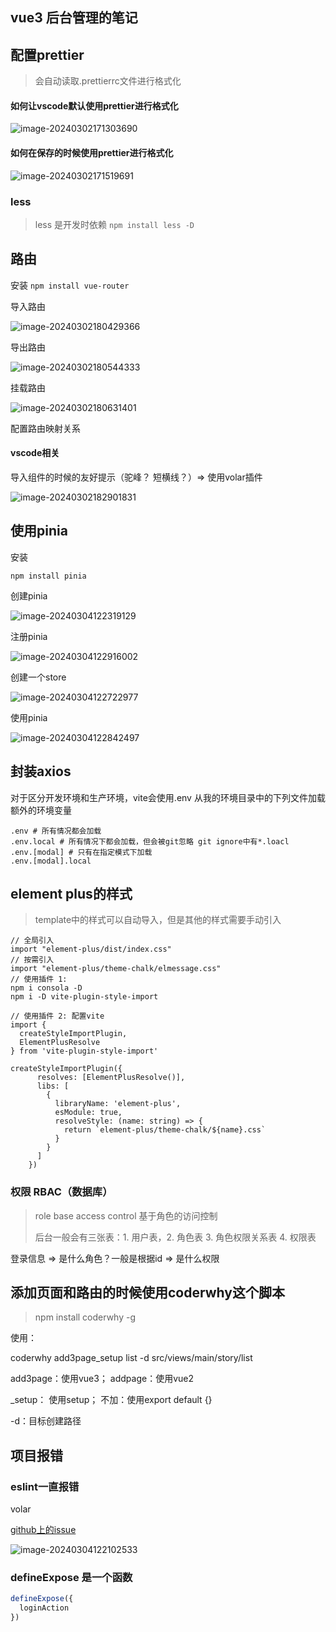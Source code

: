 ## vue3 后台管理的笔记



## 配置prettier

> 会自动读取.prettierrc文件进行格式化

#### 如何让vscode默认使用prettier进行格式化

![image-20240302171303690](https://gitee.com/hanosong/picgo_drawingbed/raw/master/image-20240302171303690.png)



#### 如何在保存的时候使用prettier进行格式化

![image-20240302171519691](https://gitee.com/hanosong/picgo_drawingbed/raw/master/image-20240302171519691.png)

### less
> less 是开发时依赖
`npm install less -D` 



## 路由

安装 `npm install vue-router`

导入路由

![image-20240302180429366](https://gitee.com/hanosong/picgo_drawingbed/raw/master/image-20240302180429366.png)



导出路由

![image-20240302180544333](https://gitee.com/hanosong/picgo_drawingbed/raw/master/image-20240302180544333.png)

挂载路由

![image-20240302180631401](https://gitee.com/hanosong/picgo_drawingbed/raw/master/image-20240302180631401.png)

配置路由映射关系





#### vscode相关

导入组件的时候的友好提示（驼峰？ 短横线？）=> 使用volar插件

![image-20240302182901831](https://gitee.com/hanosong/picgo_drawingbed/raw/master/image-20240302182901831.png)



## 使用pinia

安装

~~~
npm install pinia
~~~

创建pinia

![image-20240304122319129](https://gitee.com/hanosong/picgo_drawingbed/raw/master/image-20240304122319129.png)

注册pinia

![image-20240304122916002](https://gitee.com/hanosong/picgo_drawingbed/raw/master/image-20240304122916002.png)

创建一个store

![image-20240304122722977](https://gitee.com/hanosong/picgo_drawingbed/raw/master/image-20240304122722977.png)



使用pinia

![image-20240304122842497](https://gitee.com/hanosong/picgo_drawingbed/raw/master/image-20240304122842497.png)



## 封装axios

对于区分开发环境和生产环境，vite会使用.env 从我的环境目录中的下列文件加载额外的环境变量

~~~
.env # 所有情况都会加载
.env.local # 所有情况下都会加载，但会被git忽略 git ignore中有*.loacl
.env.[modal] # 只有在指定模式下加载
.env.[modal].local
~~~



## element plus的样式

> template中的样式可以自动导入，但是其他的样式需要手动引入

~~~
// 全局引入
import "element-plus/dist/index.css"
// 按需引入
import "element-plus/theme-chalk/elmessage.css"
// 使用插件 1:
npm i consola -D
npm i -D vite-plugin-style-import

// 使用插件 2: 配置vite
import {
  createStyleImportPlugin,
  ElementPlusResolve
} from 'vite-plugin-style-import'

createStyleImportPlugin({
      resolves: [ElementPlusResolve()],
      libs: [
        {
          libraryName: 'element-plus',
          esModule: true,
          resolveStyle: (name: string) => {
            return `element-plus/theme-chalk/${name}.css`
          }
        }
      ]
    })
~~~



### 权限 RBAC（数据库）

> role base access control 基于角色的访问控制
>
> 后台一般会有三张表：1. 用户表，2. 角色表   3. 角色权限关系表    4. 权限表

登录信息 => 是什么角色？一般是根据id   => 是什么权限



## 添加页面和路由的时候使用coderwhy这个脚本

> npm install coderwhy -g

使用：

coderwhy add3page_setup list -d src/views/main/story/list

add3page：使用vue3； addpage：使用vue2

_setup： 使用setup； 不加：使用export default {}

-d：目标创建路径

## 项目报错

### eslint一直报错

volar

[github上的issue](https://github.com/vuejs/language-tools/issues/3953)

![image-20240304122102533](https://gitee.com/hanosong/picgo_drawingbed/raw/master/image-20240304122102533.png)



### defineExpose 是一个函数

~~~js
defineExpose({
  loginAction
})
~~~



###